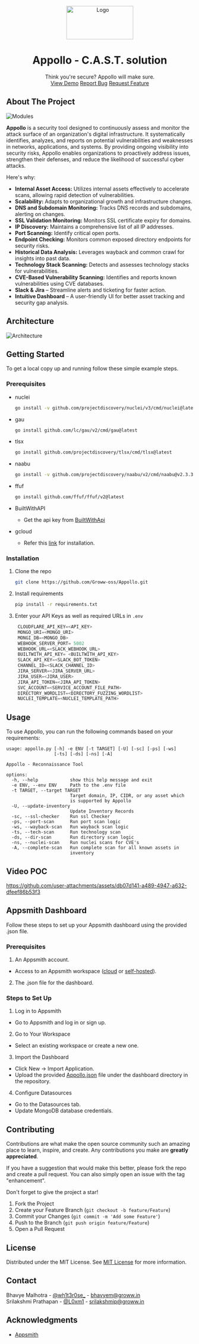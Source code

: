 <br/>
<div align="center">
<a href="https://github.com/ShaanCoding/ReadME-Generator">
<img src="https://resources.groww.in/web-assets/img/website-logo/groww-logo-dark.svg" alt="Logo" width="180" height="90">
</a>
<h1 align="center">Appollo - C.A.S.T. solution</h1>
<p align="center">Think you're secure? Appollo will make sure.
<br/>
<a href="https://youtube.com">View Demo</a>  
<a href="security@groww.in">Report Bug</a>
<a href="security@groww.in">Request Feature</a>
</p>
</div>

## About The Project
![Modules](https://i.imgur.com/hRLLDaJ.png)

**Appollo** is a security tool designed to continuously assess and monitor the attack surface of an organization's digital infrastructure. It systematically identifies, analyzes, and reports on potential vulnerabilities and weaknesses in networks, applications, and systems. By providing ongoing visibility into security risks, Appollo enables organizations to proactively address issues, strengthen their defenses, and reduce the likelihood of successful cyber attacks.

Here's why:
- **Internal Asset Access:** Utilizes internal assets effectively to accelerate scans, allowing rapid detection of vulnerabilities.
- **Scalability:** Adapts to organizational growth and infrastructure changes.
- **DNS and Subdomain Monitoring:** Tracks DNS records and subdomains, alerting on changes.
- **SSL Validation Monitoring:** Monitors SSL certificate expiry for domains.
- **IP Discovery:** Maintains a comprehensive list of all IP addresses.
- **Port Scanning:** Identify critical open ports.
- **Endpoint Checking:** Monitors common exposed directory endpoints for security risks.
- **Historical Data Analysis:** Leverages wayback and common crawl for insights into past data.
- **Technology Stack Scanning:** Detects and assesses technology stacks for vulnerabilities.
- **CVE-Based Vulnerability Scanning:** Identifies and reports known vulnerabilities using CVE databases.
- **Slack & Jira** – Streamline alerts and ticketing for faster action.
- **Intuitive Dashboard** – A user-friendly UI for better asset tracking and security gap analysis.

## Architecture
![Architecture](/src/images/architecture.png)

## Getting Started
To get a local copy up and running follow these simple example steps.

### Prerequisites
- nuclei
  ```sh
  go install -v github.com/projectdiscovery/nuclei/v3/cmd/nuclei@latest
  ```
- gau
  ```sh
  go install github.com/lc/gau/v2/cmd/gau@latest
  ```
- tlsx
  ```sh
  go install github.com/projectdiscovery/tlsx/cmd/tlsx@latest
  ```
- naabu
  ```sh
  go install -v github.com/projectdiscovery/naabu/v2/cmd/naabu@v2.3.3
  ```
- ffuf
  ```sh
  go install github.com/ffuf/ffuf/v2@latest
  ```
- BuiltWithAPI
  * Get the api key from [BuiltWithApi](https://api.builtwith.com/free-api)

- gcloud

  * Refer this [link](https://cloud.google.com/sdk/docs/install) for installation.
  

### Installation
1. Clone the repo
   ```sh
   git clone https://github.com/Groww-oss/Appollo.git
   ```
2. Install requirements
   ```sh
   pip install -r requirements.txt
   ```
3. Enter your API Keys as well as required URLs in `.env`
   ```py
    CLOUDFLARE_API_KEY=<API_KEY>
    MONGO_URI=<MONGO_URI>
    MONGI_DB=<MONGO_DB>
    WEBHOOK_SERVER_PORT= 5002
    WEBHOOK_URL=<SLACK_WEBHOOK_URL>
    BUILTWITH_API_KEY= <BUILTWITH_API_KEY>
    SLACK_API_KEY=<SLACK_BOT_TOKEN>
    CHANNEL_ID=<SLACK_CHANNEL_ID>
    JIRA_SERVER=<JIRA_SERVER_URL>
    JIRA_USER=<JIRA_USER>
    JIRA_API_TOKEN=<JIRA_API_TOKEN>
    SVC_ACCOUNT=<SERVICE_ACCOUNT_FILE_PATH>
    DIRECTORY_WORDLIST=<DIRECTORY_FUZZING_WORDLIST>
    NUCLEI_TEMPLATE=<NUCLEI_TEMPLATE_PATH>
   ```

## Usage
To use Appollo, you can run the following commands based on your requirements:
```
usage: appollo.py [-h] -e ENV [-t TARGET] [-U] [-sc] [-ps] [-ws]
                  [-ts] [-ds] [-ns] [-A]

Appollo - Reconnaissance Tool

options:
  -h, --help            show this help message and exit
  -e ENV, --env ENV     Path to the .env file
  -t TARGET, --target TARGET
                        Target domain, IP, CIDR, or any asset which
                        is supported by Appollo
  -U, --update-inventory
                        Update Inventory Records
  -sc, --ssl-checker    Run ssl Checker
  -ps, --port-scan      Run port scan logic
  -ws, --wayback-scan   Run wayback scan logic
  -ts, --tech-scan      Run technology scan
  -ds, --dir-scan       Run directory scan logic
  -ns, --nuclei-scan    Run nuclei scans for CVE's
  -A, --complete-scan   Run complete scan for all known assets in
                        inventory
```

## Video POC


https://github.com/user-attachments/assets/db07d141-a489-4947-a632-dfeef86b53f3



## Appsmith Dashboard
Follow these steps to set up your Appsmith dashboard using the provided .json file.

### Prerequisites
1. An Appsmith account.
  - Access to an Appsmith workspace ([cloud](https://app.appsmith.com/user/signup?_gl=1*1krl2cu*_gcl_au*MTgxMTYxMzk5NC4xNzM2MTQwMTMw*_ga*MTg5MDY1NTEzNC4xNzI3NDMyOTAz*_ga_D1VS24CQXE*MTczODA0NDI3MC4xMS4xLjE3MzgwNDU5ODIuMC4wLjA.) or [self-hosted](https://docs.appsmith.com/getting-started/setup?_gl=1*14lujaf*_gcl_au*MTgxMTYxMzk5NC4xNzM2MTQwMTMw*_ga*MTg5MDY1NTEzNC4xNzI3NDMyOTAz*_ga_D1VS24CQXE*MTczODA0NDI3MC4xMS4wLjE3ODA0NDI3MC4wLjA.)).
2. The .json file for the dashboard.

### Steps to Set Up
1. Log in to Appsmith
  * Go to Appsmith and log in or sign up.
2. Go to Your Workspace
  * Select an existing workspace or create a new one.
3. Import the Dashboard
  * Click New → Import Application.
  * Upload the provided [Appollo.json](/src/dashboard/Appollo.json) file under the dashboard directory in the repository.
4. Configure Datasources
  * Go to the Datasources tab.
  * Update MongoDB database credentials.

## Contributing
Contributions are what make the open source community such an amazing place to learn, inspire, and create. Any contributions you make are **greatly appreciated**.

If you have a suggestion that would make this better, please fork the repo and create a pull request. You can also simply open an issue with the tag "enhancement".

Don't forget to give the project a star!

1. Fork the Project
2. Create your Feature Branch (`git checkout -b feature/Feature`)
3. Commit your Changes (`git commit -m 'Add some Feature'`)
4. Push to the Branch (`git push origin feature/Feature`)
5. Open a Pull Request

## License
Distributed under the MIT License. See [MIT License](/LICENSE) for more information.

## Contact
Bhavye Malhotra - [@wh1t3r0se_](https://twitter.com/wh1tr0se_) - bhavyem@groww.in  
Srilakshmi Prathapan - [@L0xm1](https://twitter.com/L0xm1_07) - srilakshmip@groww.in

## Acknowledgments
- [Appsmith](https://github.com/appsmithorg/appsmith)
